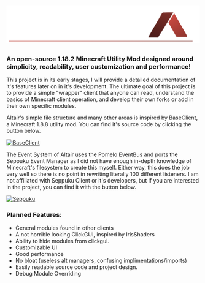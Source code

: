 # ![Altair](src/main/resources/assets/altair/githubheader.png)

### An open-source 1.18.2 Minecraft Utility Mod designed around simplicity, readability, user customization and performance!

This project is in its early stages, I will provide a detailed documentation of it's features later on in it's development. The ultimate goal of this project is to provide a simple "wrapper" client that anyone can read, understand the basics of Minecraft client operation, and develop their own forks or add in their own specific modules.

Altair's simple file structure and many other areas is inspired by BaseClient, a Minecraft 1.8.8 utility mod. You can find it's source code by clicking the button below.

[![BaseClient](https://img.shields.io/badge/BaseClient-Source%20Code-critical)](https://github.com/OxideWaveLength/Minecraft-Hack-BaseClient)

The Event System of Altair uses the Pomelo EventBus and ports the Seppuku Event Manager as I did not have enough in-depth knowledge of Minecraft's filesystem to create this myself. Either way, this does the job very well so there is no point in rewriting literally 100 different listeners. I am not affiliated with Seppuku Client or it's developers, but if you are interested in the project, you can find it with the button below.

[![Seppuku](https://img.shields.io/badge/Seppuku-Source%20Code-critical)](https://github.com/seppukudevelopment/seppuku)


### Planned Features:

* General modules found in other clients
* A not horrible looking ClickGUI, inspired by IrisShaders
* Ability to hide modules from clickgui.
* Customizable UI
* Good performance
* No bloat (useless alt managers, confusing implimentations/imports)
* Easily readable source code and project design.
* Debug Module Overriding
